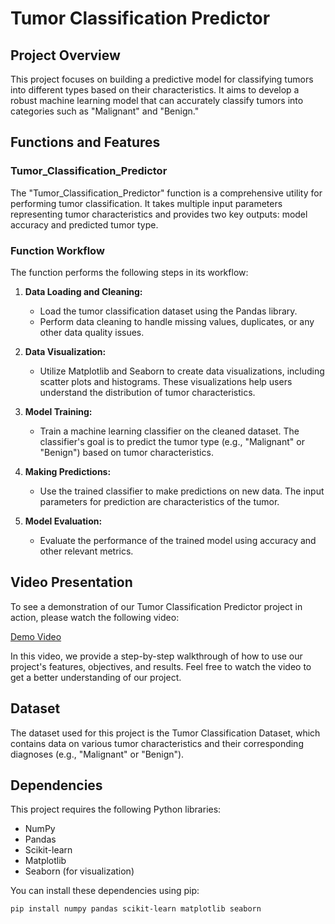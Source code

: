 # Tumor Classification Predictor

## Project Overview

This project focuses on building a predictive model for classifying tumors into different types based on their characteristics. It aims to develop a robust machine learning model that can accurately classify tumors into categories such as "Malignant" and "Benign."

## Functions and Features

### Tumor_Classification_Predictor

The "Tumor_Classification_Predictor" function is a comprehensive utility for performing tumor classification. It takes multiple input parameters representing tumor characteristics and provides two key outputs: model accuracy and predicted tumor type.

### Function Workflow

The function performs the following steps in its workflow:

1. **Data Loading and Cleaning:**

   - Load the tumor classification dataset using the Pandas library.
   - Perform data cleaning to handle missing values, duplicates, or any other data quality issues.

2. **Data Visualization:**

   - Utilize Matplotlib and Seaborn to create data visualizations, including scatter plots and histograms. These visualizations help users understand the distribution of tumor characteristics.

3. **Model Training:**

   - Train a machine learning classifier on the cleaned dataset. The classifier's goal is to predict the tumor type (e.g., "Malignant" or "Benign") based on tumor characteristics.

4. **Making Predictions:**

   - Use the trained classifier to make predictions on new data. The input parameters for prediction are characteristics of the tumor.

5. **Model Evaluation:**

   - Evaluate the performance of the trained model using accuracy and other relevant metrics.

## Video Presentation

To see a demonstration of our Tumor Classification Predictor project in action, please watch the following video:

[Demo Video](https://example.com/demo_video)

In this video, we provide a step-by-step walkthrough of how to use our project's features, objectives, and results. Feel free to watch the video to get a better understanding of our project.

## Dataset

The dataset used for this project is the Tumor Classification Dataset, which contains data on various tumor characteristics and their corresponding diagnoses (e.g., "Malignant" or "Benign").

## Dependencies

This project requires the following Python libraries:

- NumPy
- Pandas
- Scikit-learn
- Matplotlib
- Seaborn (for visualization)

You can install these dependencies using pip:

```bash
pip install numpy pandas scikit-learn matplotlib seaborn
